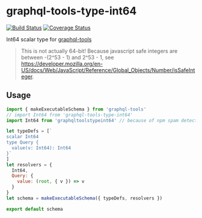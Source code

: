 # graphql-tools-type-int64

[![Build Status](https://travis-ci.org/up9cloud/graphql-tools-type-int64.svg?branch=master)](https://travis-ci.org/up9cloud/graphql-tools-type-int64)
[![Coverage Status](https://coveralls.io/repos/github/up9cloud/graphql-tools-type-int64/badge.svg?branch=master)](https://coveralls.io/github/up9cloud/graphql-tools-type-int64?branch=master)

Int64 scalar type for [graphql-tools](https://github.com/apollographql/graphql-tools)

> This is not actually 64-bit!
> Because javascript safe integers are between -(2^53 - 1) and 2^53 - 1,
> see https://developer.mozilla.org/en-US/docs/Web/JavaScript/Reference/Global_Objects/Number/isSafeInteger.

## Usage

```js
import { makeExecutableSchema } from 'graphql-tools'
// import Int64 from 'graphql-tools-type-int64'
import Int64 from 'graphqltoolstypeint64' // because of npm spam detection

let typeDefs = [`
scalar Int64
type Query {
  value(v: Int64): Int64
}`
]
let resolvers = {
  Int64,
  Query: {
    value: (root, { v }) => v
  }
}
let schema = makeExecutableSchema({ typeDefs, resolvers })

export default schema
```
